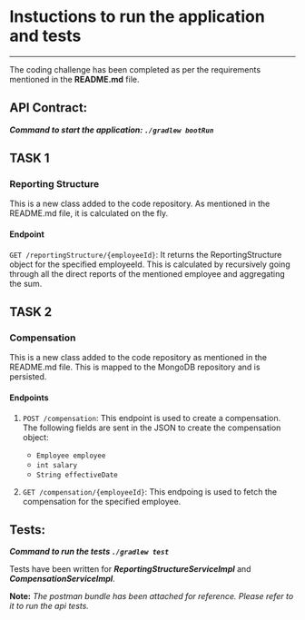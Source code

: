 # Instuctions to run the application and tests
---
The coding challenge has been completed as per the requirements mentioned in the **README.md** file.

## API Contract:
***Command to start the application: `./gradlew bootRun`***
## TASK 1
### Reporting Structure
This is a new class added to the code repository. As mentioned in the README.md file, it is calculated on the fly.
#### Endpoint
`GET /reportingStructure/{employeeId}`:
It returns the ReportingStructure object for the specified employeeId. This is calculated by recursively going through all the direct reports of the mentioned employee and aggregating the sum.

## TASK 2
### Compensation
This is a new class added to the code repository as mentioned in the README.md file. This is mapped to the MongoDB repository and is persisted.
#### Endpoints
1. `POST /compensation`: 
This endpoint is used to create a compensation. The following fields are sent in the JSON to create the compensation object:
    * `Employee employee`
    * `int salary`
    * `String effectiveDate`

2. `GET /compensation/{employeeId}`:
This endpoing is used to fetch the compensation for the specified employee.

## Tests:
***Command to run the tests `./gradlew test`***

Tests have been written for ***ReportingStructureServiceImpl*** and ***CompensationServiceImpl***.

**Note:** *The postman bundle has been attached for reference. Please refer to it to run the api tests.*